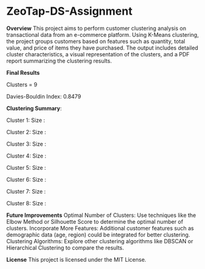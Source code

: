 # ZeoTap-DS-Assignment


**Overview**
This project aims to perform customer clustering analysis on transactional data from an e-commerce platform. Using K-Means clustering, the project groups customers based on features such as quantity, total value, and price of items they have purchased. The output includes detailed cluster characteristics, a visual representation of the clusters, and a PDF report summarizing the clustering results.

**Final Results**

Clusters = 9

Davies-Bouldin Index: 0.8479

**Clustering Summary**:

Cluster 1:
Size : 

Cluster 2:
Size : 

Cluster 3:
Size : 

Cluster 4:
Size : 

Cluster 5:
Size : 

Cluster 6:
Size : 

Cluster 7:
Size : 

Cluster 8:
Size : 


**Future Improvements**
Optimal Number of Clusters: Use techniques like the Elbow Method or Silhouette Score to determine the optimal number of clusters.
Incorporate More Features: Additional customer features such as demographic data (age, region) could be integrated for better clustering.
Clustering Algorithms: Explore other clustering algorithms like DBSCAN or Hierarchical Clustering to compare the results.

**License**
This project is licensed under the MIT License.
